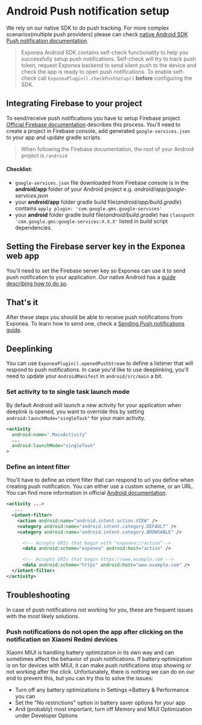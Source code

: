 # Android Push notification setup
We rely on our native SDK to do push tracking. For more complex scenarios(multiple push providers) please can check [native Android SDK Push notification documentation](https://github.com/exponea/exponea-android-sdk/blob/develop/Documentation/PUSH.md).

> Exponea Android SDK contains self-check functionality to help you successfully setup push notifications. Self-check will try to track push token, request Exponea backend to send silent push to the device and check the app is ready to open push notifications. To enable self-check call `ExponeaPlugin().checkPushSetup()` **before** configuring the SDK.

## Integrating Firebase to your project
To send/receive push notifications you have to setup Firebase project. [Official Firebase documentation](https://firebase.google.com/docs/android/setup#console) describes this process. You'll need to create a project in Firebase console, add generated `google-services.json` to your app and update gradle scripts.

> When following the Firebase documentation, the root of your Android project is `/android`

#### Checklist:
 - `google-services.json` file downloaded from Firebase console is in the **android/app** folder of your Android project e.g. *android/app/google-services.json*
 - your **android/app** folder gradle build file(*android/app/build.gradle*) contains `apply plugin: 'com.google.gms.google-services'`
 - your **android** folder gradle build file(*android/build.gradle*) has `classpath 'com.google.gms:google-services:X.X.X'` listed in build script dependencies.
 
## Setting the Firebase server key in the Exponea web app
You'll need to set the Firebase server key so Exponea can use it to send push notification to your application. Our native Android has a [guide describing how to do so](https://github.com/exponea/exponea-android-sdk/blob/develop/Guides/FIREBASE.md).

## That's it
After these steps you should be able to receive push notifications from Exponea. To learn how to send one, check a [Sending Push notifications guide](./PUSH_SEND.md).

## Deeplinking
You can use `ExponeaPlugin().openedPushStream` to define a listener that will respond to push notifications. In case you'd like to use deeplinking, you'll need to update your `AndroidManifest` in `android/src/main` a bit.

### Set activity to to single task launch mode
By default Android will launch a new activity for your application when deeplink is opened, you want to override this by setting `android:launchMode="singleTask"` for your main activity.
``` xml
<activity
  android:name=".MainActivity"
  ...
  android:launchMode="singleTask"
>
```

### Define an intent filter
You'll have to define an intent filter that can respond to url you define when creating push notification. You can either use a custom scheme, or an URL. You can find more information in official [Android documentation](https://developer.android.com/training/app-links/deep-linking#adding-filters).
```xml
<activity ...>
   ...
  <intent-filter>
    <action android:name="android.intent.action.VIEW" />
    <category android:name="android.intent.category.DEFAULT" />
    <category android:name="android.intent.category.BROWSABLE" />

      <!-- Accepts URIs that begin with "exponea://action”-->
      <data android:scheme="exponea" android:host="action" />

      <!-- Accepts URIs that begin https://www.example.com -->
      <data android:scheme="https" android:host="www.example.com" />
  </intent-filter>
</activity>
```

## Troubleshooting
In case of push notifications not working for you, these are frequent issues with the most likely solutions.

### Push notifications do not open the app after clicking on the notification on Xiaomi Redmi devices

Xiaomi MIUI is handling battery optimization in its own way and can sometimes affect the behavior of push notifications. 
If battery optimization is on for devices with MIUI, it can make push notifications stop showing or not working after the click. Unfortunately, there is nothing we can do on our end to prevent this, but you can try this to solve the issues:

-   Turn off any battery optimizations in Settings->Battery & Performance you can
-   Set the "No restrictions" option in battery saver options for your app
-   And (probably) most important, turn off Memory and MIUI Optimization under Developer Options